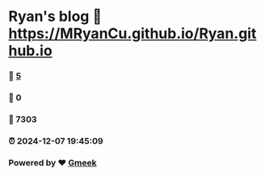 # Ryan's blog :link: https://MRyanCu.github.io/Ryan.github.io 
### :page_facing_up: [5](https://MRyanCu.github.io/Ryan.github.io/tag.html) 
### :speech_balloon: 0 
### :hibiscus: 7303 
### :alarm_clock: 2024-12-07 19:45:09 
### Powered by :heart: [Gmeek](https://github.com/Meekdai/Gmeek)
